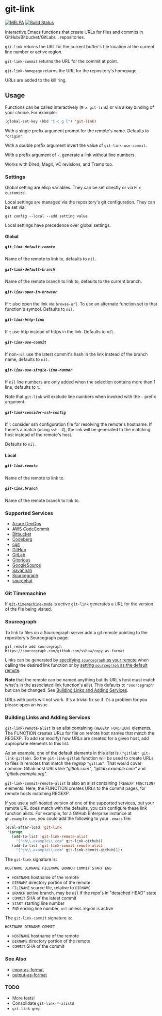 # git-link

[![MELPA](http://melpa.org/packages/git-link-badge.svg)](http://melpa.org/#/git-link)
[![Build Status](https://travis-ci.org/sshaw/git-link.svg?branch=master)](https://travis-ci.org/sshaw/git-link)

Interactive Emacs functions that create URLs for files and commits in GitHub/Bitbucket/GitLab/... repositories.

`git-link` returns the URL for the current buffer's file location at the current line number or active region.

`git-link-commit` returns the URL for the commit at point.

`git-link-homepage` returns the URL for the repository's homepage.

URLs are added to the kill ring.

## Usage

Functions can be called interactively (`M-x git-link`) or via a key binding of your choice. For example:
```el
(global-set-key (kbd "C-c g l") 'git-link)
```

With a single prefix argument prompt for the remote's name. Defaults to `"origin"`.

With a double prefix argument invert the value of `git-link-use-commit`.

With a prefix argument of `-`, generate a link without line numbers.

Works with Dired, Magit, VC revisions, and Tramp too.

### Settings

Global setting are elisp variables. They can be set directly or via `M-x customize`.

Local settings are managed via the repository's git configuration. They can be set via:

```
git config --local --add setting value
```

Local settings have precedence over global settings.

#### Global

##### `git-link-default-remote`

Name of the remote to link to, defaults to `nil`.

##### `git-link-default-branch`

Name of the remote branch to link to, defaults to the current branch.

##### `git-link-open-in-browser`

If `t` also open the link via `browse-url`. To use an alternate function set to
that function's symbol. Defaults to `nil`.

##### `git-link-http-link`

If `t` use http instead of https in the link. Defaults to `nil`.

##### `git-link-use-commit`

If non-`nil` use the latest commit's hash in the link instead of the branch name, defaults to `nil`.

##### `git-link-use-single-line-number`

If `nil` line numbers are only added when the selection contains more than 1 line, defaults to `t`.

Note that `git-link` will exclude line numbers when invoked with the `-` prefix argument.

##### `git-link-consider-ssh-config`

If `t` consider ssh configuration file for resolving the remote's hostname. If there's a match (using `ssh -G`),
the link will be generated to the matching host instead of the remote's host.

Defaults to `nil`.

#### Local

##### `git-link.remote`

Name of the remote to link to.

##### `git-link.branch`

Name of the remote branch to link to.

### Supported Services

* [Azure DevOps](https://azure.microsoft.com/en-us/services/devops/)
* [AWS CodeCommit](https://aws.amazon.com/codecommit/)
* [Bitbucket](http://bitbucket.com)
* [Codeberg](https://codeberg.org/)
* [cgit](https://wiki.archlinux.org/title/Cgit)
* [GitHub](http://github.com)
* [GitLab](https://gitlab.com)
* [Gitorious](http://gitorious.org)
* [GoogleSource](https://googlesource.com)
* [Savannah](https://git.savannah.gnu.org/cgit)
* [Sourcegraph](https://sourcegraph.com)
* [sourcehut](https://sourcehut.org)

### Git Timemachine

If [`git-timemachine-mode`](https://codeberg.org/pidu/git-timemachine)
is active `git-link` generates a URL for the version of the file being
visited.

### Sourcegraph

To link to files on a Sourcegraph server add a git remote pointing to the repository's Sourcegraph page:
```
git remote add sourcegraph https://sourcegraph.com/github.com/sshaw/copy-as-format
```

Links can be generated by [specifying `sourcegraph` as your remote](#usage) when calling the desired link function or
by [setting `sourcegraph` as the default remote](#settings).

**Note** that the remote can be named anything but its URL's host must match what's in the associated link function's alist.
This defaults to `"sourcegraph"` but can be changed. See [Building Links and Adding Services](#building-links-and-adding-services).

URLs with ports will not work. It's a trivial fix so if it's a problem for you please open an issue.

### Building Links and Adding Services

`git-link-remote-alist` is an alist containing `(REGEXP FUNCTION)`
elements. The FUNCTION creates URLs for file on remote host names that
match the REGEXP. To add (or modify) how URLs are created for a given
host, add appropriate elements to this list.

As an example, one of the default elements in this alist is
`("gitlab" git-link-gitlab)`. So the `git-link-gitlab` function
will be used to create URLs to files in remotes that match the
*regexp* `"gitlab"`.  That would cover common Gitlab host URLs like
*"gitlab.com"*, *"gitlab.example.com"* and *"gitlab.example.org"*.

`git-link-commit-remote-alist` is also an alist containing `(REGEXP
FUNCTION)` elements. Here, the FUNCTION creates URLs to the commit
pages, for remote hosts matching REGEXP.

If you use a self-hosted version of one of the supported services, but
your remote URL does match with the defaults, you can configure these
link function alists.  For example, for a GitHub Enterprise instance
at `gh.example.com`, you could add the following to your `.emacs`
file:

```el
(eval-after-load 'git-link
 '(progn
   (add-to-list 'git-link-remote-alist
     '("gh\\.example\\.com" git-link-github))
   (add-to-list 'git-link-commit-remote-alist
     '("gh\\.example\\.com" git-link-commit-github))))
```

The `git-link` signature is:

`HOSTNAME DIRNAME FILENAME BRANCH COMMIT START END`

* `HOSTNAME` hostname of the remote
* `DIRNAME` directory portion of the remote
* `FILENAME` source file, relative to `DIRNAME`
* `BRANCH` active branch, may be `nil` if the repo's in "detached HEAD" state
* `COMMIT` SHA of the latest commit
* `START` starting line number
* `END`  ending line number, `nil` unless region is active

The `git-link-commit` signature is:

`HOSTNAME DIRNAME COMMIT`

* `HOSTNAME` hostname of the remote
* `DIRNAME` directory portion of the remote
* `COMMIT` SHA of the commit

### See Also

* [copy-as-format](https://github.com/sshaw/copy-as-format)
* [output-as-format](https://github.com/sshaw/output-as-format)

### TODO

* More tests!
* Consolidate `git-link-*-alist`s
* `git-link-grep`
